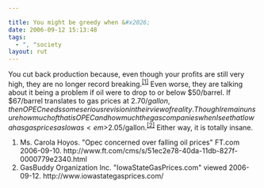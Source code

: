 ```yaml
---

title: You might be greedy when &#x2026;
date: 2006-09-12 15:13:48
tags:
  - ", "society
layout: rut
---
```


You cut back production because, even though your profits are still very high, they are no longer record breaking.<sup><a href="http://www.ft.com/cms/s/51ec2e78-40da-11db-827f-0000779e2340.html" title="Opec concerned over falling oil prices">[1]</a></sup>  Even worse, they are talking about it being a problem if oil were to drop to or below $50/barrel.  If $67/barrel translates to gas prices at $2.70/gallon, then OPEC needs some serious revision in their view of reality.  Though I remain unsure how much of that is OPEC and how much the gas companies when I see that Iowa has gas prices as low as <em>$2.05</em>/gallon.<sup><a href="http://www.iowastategasprices.com/" title="IowaStateGasPrices.com">[2]</a></sup>  Either way, it is totally insane.

<div class="postrefs"><ol>
<li>Ms. Carola Hoyos.  "Opec concerned over falling oil prices" FT.com  2006-09-10.  http://www.ft.com/cms/s/51ec2e78-40da-11db-827f-0000779e2340.html </li>
<li>GasBuddy Organization Inc.  "IowaStateGasPrices.com" viewed 2006-09-12.  http://www.iowastategasprices.com/ </li>
</ol></div>

